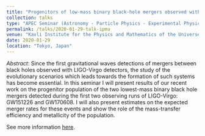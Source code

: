 ```yaml
---
title: "Progenitors of low-mass binary black-hole mergers observed with LIGO/Virgo gravitational wave detectors"
collection: talks
type: "APEC Seminar (Astronomy - Particle Physics - Experimental Physics - Cosmology)"
permalink: /talks/2020-01-29-talk-ipmu
venue: "Kavli Institute for the Physics and Mathematics of the Universe (IPMU)"
date: 2020-01-29
location: "Tokyo, Japan"
---
```


<i>Abstract</i>: Since the first gravitational waves detections of mergers between black holes observed with LIGO-Virgo detectors, the study of the evolutionary scenarios which leads towards the formation of such systems has become essential. In this seminar I will present results of our recent work on the progenitor population of the two lowest-mass binary black hole mergers detected during the first two observing runs of LIGO-Virgo: GW151226 and GW170608. I will also present estimates on the expected merger rates for these events and show the role of the mass-transfer efficiency and metallicity of the population.

See more information [here](http://research.ipmu.jp/seminar/?seminar_id=2492).
